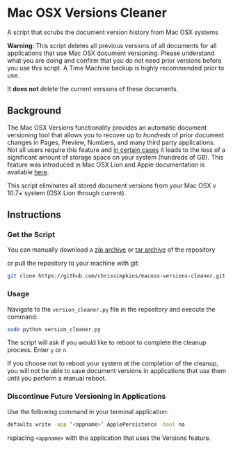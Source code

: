 # Mac OSX Versions Cleaner

A script that scrubs the document version history from Mac OSX systems

**Warning**: This script deletes all previous versions of all documents for all applications that use Mac OSX document versioning.  Please understand what you are doing and confirm that you do not need prior versions before you use this script.  A Time Machine backup is highly recommended prior to use.

It **does not** delete the current versions of these documents.

## Background

The Mac OSX Versions functionality provides an automatic document versioning tool that allows you to recover up to *hundreds* of prior document changes in Pages, Preview, Numbers, and many third party applications.  Not all users require this feature and [in certain cases](https://medium.com/thomasdegry/how-sketch-took-over-200gb-of-our-macbooks-cb7dd10c8163) it leads to the loss of a significant amount of storage space on your system (hundreds of GB).  This feature was introduced in Mac OSX Lion and Apple documentation is available [here](https://support.apple.com/en-us/HT202255).

This script eliminates all stored document versions from your Mac OSX v 10.7+ system (OSX Lion through current).

## Instructions

### Get the Script

You can manually download a [zip archive](https://github.com/chrissimpkins/macosx-versions-cleaner/archive/master.zip) or [tar archive](https://github.com/chrissimpkins/macosx-versions-cleaner/archive/master.tar.gz) of the repository

or pull the repository to your machine with git:

```sh
git clone https://github.com/chrissimpkins/macosx-versions-cleaner.git
```

### Usage

Navigate to the `version_cleaner.py` file in the repository and execute the command:

```sh
sudo python version_cleaner.py
```

The script will ask if you would like to reboot to complete the cleanup process.  Enter `y` or `n`.

If you choose not to reboot your system at the completion of the cleanup, you will not be able to save document versions in applications that use them until you perform a manual reboot.


### Discontinue Future Versioning in Applications

Use the following command in your terminal application:

```sh
defaults write -app ‘<appname>’ ApplePersistence -bool no
```

replacing `<appname>` with the application that uses the Versions feature.


